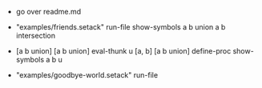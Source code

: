* go over readme.md

* "examples/friends.setack" run-file
   show-symbols
   a b union
   a b intersection

* [a b union]
  [a b union] eval-thunk
  u [a, b] [a b union] define-proc
  show-symbols
  a b u

* "examples/goodbye-world.setack" run-file
